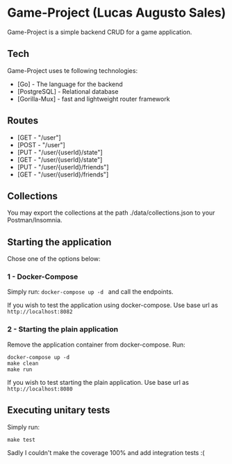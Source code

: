 # Game-Project (Lucas Augusto Sales)

Game-Project is a simple backend CRUD for a game application.

## Tech

Game-Project uses te following technologies:

- [Go] - The language for the backend
- [PostgreSQL] - Relational database
- [Gorilla-Mux] - fast and lightweight router framework

## Routes
- [GET - "/user"]
- [POST - "/user"]
- [PUT - "/user/{userId}/state"]
- [GET - "/user/{userId}/state"]
- [PUT - "/user/{userId}/friends"]
- [GET - "/user/{userId}/friends"]

## Collections
You may export the collections at the path ./data/collections.json to your Postman/Insomnia.

## Starting the application
Chose one of the options below:

### 1 - Docker-Compose
Simply run: ```docker-compose up -d ``` and call the endpoints.

If you wish to test the application using docker-compose. Use base url as ```http://localhost:8082```

### 2 - Starting the plain application
Remove the application container from docker-compose.
Run:
```
docker-compose up -d
make clean
make run
```

If you wish to test starting the plain application. Use base url as ```http://localhost:8080```

## Executing unitary tests
Simply run:
```
make test
```

Sadly I couldn't make the coverage 100% and add integration tests :(


   
